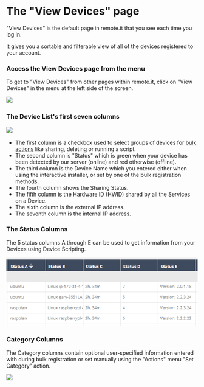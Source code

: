 # The "View Devices" page

"View Devices" is the default page in remote.it that you see each time you log in.

It gives you a sortable and filterable view of all of the devices registered to your account.

### Access the View Devices page from the menu

To get to "View Devices" from other pages within remote.it, click on "View Devices" in the menu at the left side of the screen.

![](https://remot3it.zendesk.com/hc/article_attachments/360018017292/mceclip0.png)

### The Device List's first seven columns

![](https://remot3it.zendesk.com/hc/article_attachments/360017899571/mceclip1.png)

* The first column is a checkbox used to select groups of devices for [bulk actions](https://remot3it.zendesk.com/hc/en-us/articles/115002042431-How-do-I-use-the-remote-it-Actions-menu-) like sharing, deleting or running a script.
* The second column is "Status" which is green when your device has been detected by our server \(online\) and red otherwise \(offline\).
* The third column is the Device Name which you entered either when using the interactive installer, or set by one of the bulk registration methods.
* The fourth column shows the Sharing Status.
* The fifth column is the Hardware ID \(HWID\) shared by all the Services on a Device.
* The sixth column is the external IP address.
* The seventh column is the internal IP address.

### The Status Columns

The 5 status columns A through E can be used to get information from your Devices using Device Scripting.

![](../../.gitbook/assets/image%20%2888%29.png)

### Category Columns

The Category columns contain optional user-specified information entered with during bulk registration or set manually using the "Actions" menu "Set Category" action.

![](https://remot3it.zendesk.com/hc/article_attachments/360017900111/mceclip1.png)

